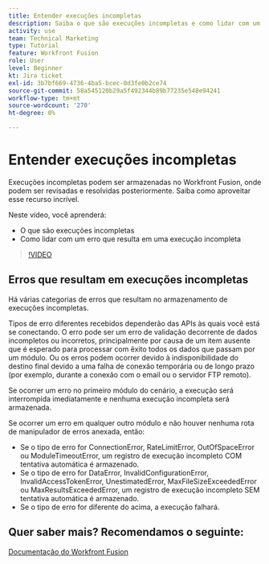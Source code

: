 ```yaml
---
title: Entender execuções incompletas
description: Saiba o que são execuções incompletas e como lidar com um erro que resulta em uma execução incompleta em [!DNL Adobe Workfront Fusion].
activity: use
team: Technical Marketing
type: Tutorial
feature: Workfront Fusion
role: User
level: Beginner
kt: Jira ticket
exl-id: 3b7bf669-4736-4ba5-bcec-0d3fe0b2ce74
source-git-commit: 58a545120b29a5f492344b89b77235e548e94241
workflow-type: tm+mt
source-wordcount: '270'
ht-degree: 0%

---
```


# Entender execuções incompletas

Execuções incompletas podem ser armazenadas no Workfront Fusion, onde podem ser revisadas e resolvidas posteriormente. Saiba como aproveitar esse recurso incrível.

Neste vídeo, você aprenderá:

* O que são execuções incompletas
* Como lidar com um erro que resulta em uma execução incompleta

>[!VIDEO](https://video.tv.adobe.com/v/335307/?quality=12)

## Erros que resultam em execuções incompletas

Há várias categorias de erros que resultam no armazenamento de execuções incompletas.

Tipos de erro diferentes recebidos dependerão das APIs às quais você está se conectando. O erro pode ser um erro de validação decorrente de dados incompletos ou incorretos, principalmente por causa de um item ausente que é esperado para processar com êxito todos os dados que passam por um módulo. Ou os erros podem ocorrer devido à indisponibilidade do destino final devido a uma falha de conexão temporária ou de longo prazo (por exemplo, durante a conexão com o email ou o servidor FTP remoto).

Se ocorrer um erro no primeiro módulo do cenário, a execução será interrompida imediatamente e nenhuma execução incompleta será armazenada.

Se ocorrer um erro em qualquer outro módulo e não houver nenhuma rota de manipulador de erros anexada, então:

* Se o tipo de erro for ConnectionError, RateLimitError, OutOfSpaceError ou ModuleTimeoutError, um registro de execução incompleto COM tentativa automática é armazenado.
* Se o tipo de erro for DataError, InvalidConfigurationError, InvalidAccessTokenError, UnestimatedError, MaxFileSizeExceededError ou MaxResultsExceededError, um registro de execução incompleto SEM tentativa automática é armazenado.
* Se o tipo de erro for diferente do acima, a execução falhará.

## Quer saber mais? Recomendamos o seguinte:

[Documentação do Workfront Fusion](https://experienceleague.adobe.com/docs/workfront/using/adobe-workfront-fusion/workfront-fusion-2.html?lang=en)
